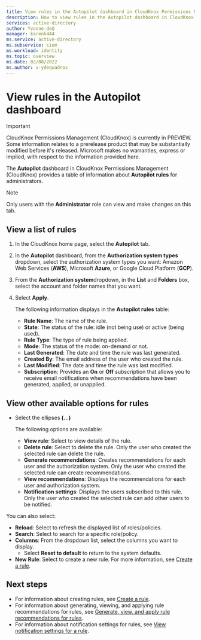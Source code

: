 ```yaml
---
title: View rules in the Autopilot dashboard in CloudKnox Permissions Management
description: How to view rules in the Autopilot dashboard in CloudKnox Permissions Management.
services: active-directory
author: Yvonne-deQ
manager: karenh444
ms.service: active-directory
ms.subservice: ciem
ms.workload: identity
ms.topic: overview
ms.date: 02/08/2022
ms.author: v-ydequadros
---
```


# View rules in the Autopilot dashboard

> [!IMPORTANT]
> CloudKnox Permissions Management (CloudKnox) is currently in PREVIEW.
> Some information relates to a prerelease product that may be substantially modified before it's released. Microsoft makes no warranties, express or implied, with respect to the information provided here.

The **Autopilot** dashboard in CloudKnox Permissions Management (CloudKnox) provides a table of information about **Autopilot rules** for administrators.


> [!NOTE]
> Only users with the **Administrator** role can view and make changes on this tab.

## View a list of rules 

1. In the CloudKnox home page, select the **Autopilot** tab.
1. In the **Autopilot** dashboard, from the **Authorization system types** dropdown, select the authorization system types you want: Amazon Web Services (**AWS**), Microsoft **Azure**, or Google Cloud Platform (**GCP**).
1. From the **Authorization system**dropdown, in the **List** and **Folders** box, select the account and folder names that you want.
1. Select **Apply**. 

    The following information displays in the **Autopilot rules** table:

    - **Rule Name**: The name of the rule.
    - **State**: The status of the rule: idle (not being use) or active (being used).
    - **Rule Type**: The type of rule being applied. 
    - **Mode**: The status of the mode: on-demand or not.
    - **Last Generated**: The date and time the rule was last generated.
    - **Created By**: The email address of the user who created the rule.
    - **Last Modified**: The date and time the rule was last modified.
    - **Subscription**: Provides an **On** or **Off** subscription that allows you to receive email notifications when recommendations have been generated, applied, or unapplied.

## View other available options for rules

- Select the ellipses **(...)**

    The following options are available:

    - **View rule**: Select to view details of the rule.
    - **Delete rule**: Select to delete the rule. Only the user who created the selected rule can delete the rule. 
    - **Generate recommendations**: Creates recommendations for each user and the authorization system. Only the user who created the selected rule can create recommendations.
    - **View recommendations**: Displays the recommendations for each user and authorization system.
    - **Notification settings**: Displays the users subscribed to this rule. Only the user who created the selected rule can add other users to be notified.

You can also select:

- **Reload**: Select to refresh the displayed list of roles/policies.
- **Search**: Select to search for a specific role/policy.
- **Columns**: From the dropdown list, select the columns you want to display.
    - Select **Reset to default** to return to the system defaults. 
- **New Rule**: Select to create a new rule. For more information, see [Create a rule](cloudknox-howto-create-rule.md).



## Next steps

- For information about creating rules, see [Create a rule](cloudknox-howto-create-rule.md).
- For information about generating, viewing, and applying rule recommendations for rules, see [Generate, view, and apply rule recommendations for rules](cloudknox-howto-recommendations-rule.md).
- For information about notification settings for rules, see [View notification settings for a rule](cloudknox-howto-notification-rule.md).